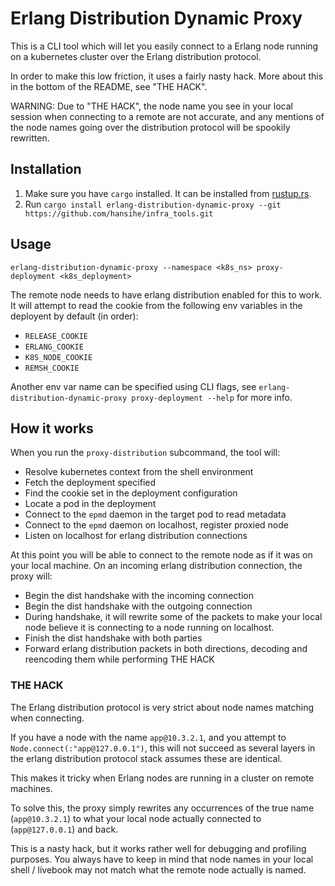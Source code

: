 # Erlang Distribution Dynamic Proxy
This is a CLI tool which will let you easily connect to a Erlang node
running on a kubernetes cluster over the Erlang distribution protocol.

In order to make this low friction, it uses a fairly nasty hack. More
about this in the bottom of the README, see "THE HACK".

WARNING: Due to "THE HACK", the node name you see in your local session
when connecting to a remote are not accurate, and any mentions of the
node names going over the distribution protocol will be spookily
rewritten.

## Installation
1. Make sure you have `cargo` installed. It can be installed from [rustup.rs](rustup.rs).
2. Run `cargo install erlang-distribution-dynamic-proxy --git https://github.com/hansihe/infra_tools.git`

## Usage

```
erlang-distribution-dynamic-proxy --namespace <k8s_ns> proxy-deployment <k8s_deployment>
```

The remote node needs to have erlang distribution enabled for this to
work. It will attempt to read the cookie from the following env variables
in the deployent by default (in order):
* `RELEASE_COOKIE`
* `ERLANG_COOKIE`
* `K8S_NODE_COOKIE`
* `REMSH_COOKIE`

Another env var name can be specified using CLI flags, see
`erlang-distribution-dynamic-proxy proxy-deployment --help` for more info.

## How it works

When you run the `proxy-distribution` subcommand, the tool will:
* Resolve kubernetes context from the shell environment
* Fetch the deployment specified
* Find the cookie set in the deployment configuration
* Locate a pod in the deployment
* Connect to the `epmd` daemon in the target pod to read metadata
* Connect to the `epmd` daemon on localhost, register proxied node
* Listen on localhost for erlang distribution connections

At this point you will be able to connect to the remote node as
if it was on your local machine. On an incoming erlang distribution
connection, the proxy will:
* Begin the dist handshake with the incoming connection
* Begin the dist handshake with the outgoing connection
* During handshake, it will rewrite some of the packets to make
  your local node believe it is connecting to a node running on
  localhost.
* Finish the dist handshake with both parties
* Forward erlang distribution packets in both directions, decoding
  and reencoding them while performing THE HACK

### THE HACK
The Erlang distribution protocol is very strict about node names
matching when connecting.

If you have a node with the name `app@10.3.2.1`, and you attempt
to `Node.connect(:"app@127.0.0.1")`, this will not succeed as
several layers in the erlang distribution protocol stack assumes
these are identical.

This makes it tricky when Erlang nodes are running in a cluster
on remote machines.

To solve this, the proxy simply rewrites any occurrences of the
true name (`app@10.3.2.1`) to what your local node actually
connected to (`app@127.0.0.1`) and back.

This is a nasty hack, but it works rather well for debugging and
profiling purposes. You always have to keep in mind that node
names in your local shell / livebook may not match what the remote
node actually is named.
